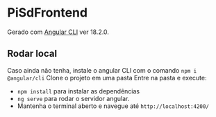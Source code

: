 # PiSdFrontend

Gerado com [Angular CLI](https://github.com/angular/angular-cli) ver 18.2.0.

## Rodar local

Caso ainda não tenha, instale o angular CLI com o comando `npm i @angular/cli`
Clone o projeto em uma pasta
Entre na pasta e execute:

- `npm install` para instalar as dependências
- `ng serve` para rodar o servidor angular.
- Mantenha o terminal aberto e navegue até `http://localhost:4200/`
